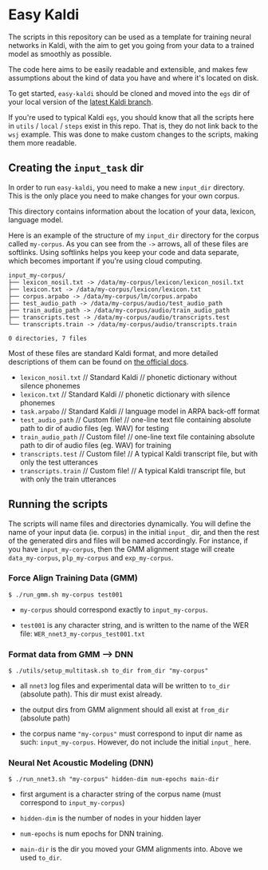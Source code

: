 Easy Kaldi
================

The scripts in this repository can be used as a template for training neural networks in Kaldi, with the aim to get you going from your data to a trained model as smoothly as possible.

The code here aims to be easily readable and extensible, and makes few assumptions about the kind of data you have and where it's located on disk.

To get started, `easy-kaldi` should be cloned and moved into the `egs` dir of your local version of the [latest Kaldi branch](https://github.com/kaldi-asr/kaldi).

If you're used to typical Kaldi `egs`, you should know that all the scripts here in `utils` / `local` / `steps` exist in this repo. That is, they do not link back to the `wsj` example. This was done to make custom changes to the scripts, making them more readable.



Creating the `input_task` dir
------------------------------------

In order to run `easy-kaldi`, you need to make a new `input_dir` directory. This is the only place you need to make changes for your own corpus.

This directory contains information about the location of your data, lexicon, language model.

Here is an example of the structure of my `input_dir` directory for the corpus called `my-corpus`. As you can see from the `->` arrows, all of these files are softlinks. Using softlinks helps you keep your code and data separate, which becomes important if you're using cloud computing.

```
input_my-corpus/
├── lexicon_nosil.txt -> /data/my-corpus/lexicon/lexicon_nosil.txt
├── lexicon.txt -> /data/my-corpus/lexicon/lexicon.txt
├── corpus.arpabo -> /data/my-corpus/lm/corpus.arpabo
├── test_audio_path -> /data/my-corpus/audio/test_audio_path
├── train_audio_path -> /data/my-corpus/audio/train_audio_path
├── transcripts.test -> /data/my-corpus/audio/transcripts.test
└── transcripts.train -> /data/my-corpus/audio/transcripts.train

0 directories, 7 files
```

Most of these files are standard Kaldi format, and more detailed descriptions of them can be found on [the official docs](http://kaldi-asr.org/doc/data_prep.html).


- `lexicon_nosil.txt` // Standard Kaldi // phonetic dictionary without silence phonemes
- `lexicon.txt` // Standard Kaldi // phonetic dictionary with silence phonemes
- `task.arpabo` // Standard Kaldi // language model in ARPA back-off format
- `test_audio_path` // Custom file! // one-line text file containing absolute path to dir of audio files (eg. WAV) for testing
- `train_audio_path` // Custom file! // one-line text file containing absolute path to dir of audio files (eg. WAV) for training
- `transcripts.test` // Custom file! // A typical Kaldi transcript file, but with only the test utterances
- `transcripts.train` // Custom file! // A typical Kaldi transcript file, but with only the train utterances




Running the scripts
------------------------------------



The scripts will name files and directories dynamically. You will define the name of your input data (ie. corpus) in the initial `input_` dir, and then the rest of the generated dirs and files will be named accordingly. For instance, if you have `input_my-corpus`, then the GMM alignment stage will create `data_my-corpus`, `plp_my-corpus` and `exp_my-corpus`.




### Force Align Training Data (GMM)

`$ ./run_gmm.sh my-corpus test001`

- `my-corpus` should correspond exactly to `input_my-corpus`.

- `test001` is any character string, and is written to the name of the WER file: `WER_nnet3_my-corpus_test001.txt`


### Format data from GMM --> DNN

`$ ./utils/setup_multitask.sh to_dir from_dir "my-corpus"`

- all `nnet3` log files and experimental data will be written to `to_dir` (absolute path). This dir must exist already.

- the output dirs from GMM alignment should all exist at `from_dir` (absolute path)

- the corpus name `"my-corpus"` must correspond to input dir name as such: `input_my-corpus`. However, do not include the initial `input_` here.





### Neural Net Acoustic Modeling (DNN)

`$ ./run_nnet3.sh "my-corpus" hidden-dim num-epochs main-dir`


- first argument is a character string of the corpus name (must correspond to `input_my-corpus`)

- `hidden-dim` is the number of nodes in your hidden layer

- `num-epochs` is num epochs for DNN training.

- `main-dir` is the dir you moved your GMM alignments into. Above we used `to_dir`.
